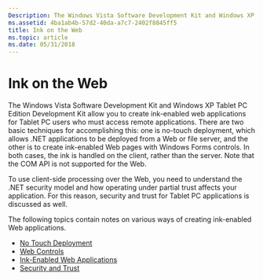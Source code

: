 ```yaml
---
Description: The Windows Vista Software Development Kit and Windows XP Tablet PC Edition Development Kit allow you to create ink-enabled web applications for Tablet PC users who must access remote applications.
ms.assetid: 4ba1ab4b-57d2-40da-a7c7-2402f8845ff5
title: Ink on the Web
ms.topic: article
ms.date: 05/31/2018
---
```


# Ink on the Web

The Windows Vista Software Development Kit and Windows XP Tablet PC Edition Development Kit allow you to create ink-enabled web applications for Tablet PC users who must access remote applications. There are two basic techniques for accomplishing this: one is no-touch deployment, which allows .NET applications to be deployed from a Web or file server, and the other is to create ink-enabled Web pages with Windows Forms controls. In both cases, the ink is handled on the client, rather than the server. Note that the COM API is not supported for the Web.

To use client-side processing over the Web, you need to understand the .NET security model and how operating under partial trust affects your application. For this reason, security and trust for Tablet PC applications is discussed as well.

The following topics contain notes on various ways of creating ink-enabled Web applications.

-   [No Touch Deployment](no-touch-deployment.md)
-   [Web Controls](web-controls.md)
-   [Ink-Enabled Web Applications](ink-enabled-web-applications.md)
-   [Security and Trust](security-and-trust.md)

 

 



